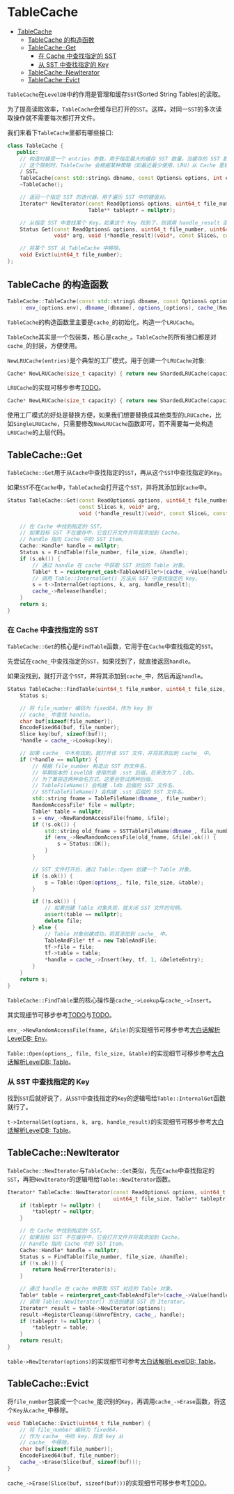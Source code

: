 # TableCache

- [TableCache](#tablecache)
  - [TableCache 的构造函数](#tablecache-的构造函数)
  - [TableCache::Get](#tablecacheget)
    - [在 Cache 中查找指定的 SST](#在-cache-中查找指定的-sst)
    - [从 SST 中查找指定的 Key](#从-sst-中查找指定的-key)
  - [TableCache::NewIterator](#tablecachenewiterator)
  - [TableCache::Evict](#tablecacheevict)

`TableCache`在`LevelDB`中的作用是管理和缓存`SST`(Sorted String Tables)的读取。

为了提高读取效率，`TableCache`会缓存已打开的`SST`。这样，对同一`SST`的多次读取操作就不需要每次都打开文件。

我们来看下`TableCache`里都有哪些接口:

```cpp
class TableCache {
   public:
    // 构造时接受一个 entries 参数，用于指定最大的缓存 SST 数量。当缓存的 SST 数量超过
    // 这个限制时，TableCache 会根据某种策略（如最近最少使用，LRU）从 Cache 里移除一些
    / SST。
    TableCache(const std::string& dbname, const Options& options, int entries);
    ~TableCache();

    // 返回一个指定 SST 的迭代器，用于遍历 SST 中的键值对。
    Iterator* NewIterator(const ReadOptions& options, uint64_t file_number, uint64_t file_size,
                          Table** tableptr = nullptr);

    // 从指定 SST 中查找某个 Key。如果这个 Key 找到了，则调用 handle_result 函数。
    Status Get(const ReadOptions& options, uint64_t file_number, uint64_t file_size, const Slice& k,
               void* arg, void (*handle_result)(void*, const Slice&, const Slice&));

    // 将某个 SST 从 TableCache 中移除。
    void Evict(uint64_t file_number);
};
```

## TableCache 的构造函数

```cpp
TableCache::TableCache(const std::string& dbname, const Options& options, int entries)
    : env_(options.env), dbname_(dbname), options_(options), cache_(NewLRUCache(entries)) {}
```

`TableCache`的构造函数里主要是`cache_`的初始化，构造一个`LRUCache`。

`TableCache`其实是一个包装类，核心是`cache_`。`TableCache`的所有接口都是对`cache_`的封装，方便使用。

`NewLRUCache(entries)`是个典型的工厂模式，用于创建一个`LRUCache`对象:

```cpp
Cache* NewLRUCache(size_t capacity) { return new ShardedLRUCache(capacity); }
```

`LRUCache`的实现可移步参考[TODO](TODO)。

```cpp
Cache* NewLRUCache(size_t capacity) { return new ShardedLRUCache(capacity); }
```

使用工厂模式的好处是替换方便，如果我们想要替换成其他类型的`LRUCache`，比如`SingleLRUCache`，只需要修改`NewLRUCache`函数即可，而不需要每一处构造`LRUCache`的上层代码。

## TableCache::Get

`TableCache::Get`用于从`Cache`中查找指定的`SST`，再从这个`SST`中查找指定的`Key`。

如果`SST`不在`Cache`中，`TableCache`会打开这个`SST`，并将其添加到`Cache`中。

```cpp
Status TableCache::Get(const ReadOptions& options, uint64_t file_number, uint64_t file_size,
                       const Slice& k, void* arg,
                       void (*handle_result)(void*, const Slice&, const Slice&)) {
    
    // 在 Cache 中找到指定的 SST。
    // 如果目标 SST 不在缓存中，它会打开文件并将其添加到 Cache。
    // handle 指向 Cache 中的 SST Item。
    Cache::Handle* handle = nullptr;
    Status s = FindTable(file_number, file_size, &handle);
    if (s.ok()) {
        // 通过 handle 在 cache 中获取 SST 对应的 Table 对象。
        Table* t = reinterpret_cast<TableAndFile*>(cache_->Value(handle))->table;
        // 调用 Table::InternalGet() 方法从 SST 中查找指定的 key。
        s = t->InternalGet(options, k, arg, handle_result);
        cache_->Release(handle);
    }
    return s;
}
```

### 在 Cache 中查找指定的 SST

`TableCache::Get`的核心是`FindTable`函数，它用于在`Cache`中查找指定的`SST`。

先尝试在`cache_`中查找指定的`SST`，如果找到了，就直接返回`handle`。

如果没找到，就打开这个`SST`，并将其添加到`cache_`中，然后再返`handle`。

```cpp
Status TableCache::FindTable(uint64_t file_number, uint64_t file_size, Cache::Handle** handle) {
    Status s;

    // 将 file_number 编码为 fixed64，作为 key 到
    // cache_ 中查找 handle。
    char buf[sizeof(file_number)];
    EncodeFixed64(buf, file_number);
    Slice key(buf, sizeof(buf));
    *handle = cache_->Lookup(key);

    // 如果 cache_ 中木有找到，就打开该 SST 文件，并将其添加到 cache_ 中。
    if (*handle == nullptr) {
        // 根据 file_number 构造出 SST 的文件名。
        // 早期版本的 LevelDB 使用的是 .sst 后缀，后来改为了 .ldb。
        // 为了兼容这两种命名方式，这里会尝试两种后缀。
        // TableFileName() 会构建 .ldb 后缀的 SST 文件名，
        // SSTTableFileName() 会构建 .sst 后缀的 SST 文件名。
        std::string fname = TableFileName(dbname_, file_number);
        RandomAccessFile* file = nullptr;
        Table* table = nullptr;
        s = env_->NewRandomAccessFile(fname, &file);
        if (!s.ok()) {
            std::string old_fname = SSTTableFileName(dbname_, file_number);
            if (env_->NewRandomAccessFile(old_fname, &file).ok()) {
                s = Status::OK();
            }
        }

        // SST 文件打开后，通过 Table::Open 创建一个 Table 对象。
        if (s.ok()) {
            s = Table::Open(options_, file, file_size, &table);
        }

        if (!s.ok()) {
            // 如果创建 Table 对象失败，就关闭 SST 文件的句柄。
            assert(table == nullptr);
            delete file;
        } else {
            // Table 对象创建成功，将其添加到 cache_ 中。
            TableAndFile* tf = new TableAndFile;
            tf->file = file;
            tf->table = table;
            *handle = cache_->Insert(key, tf, 1, &DeleteEntry);
        }
    }
    return s;
}
```
`TableCache::FindTable`里的核心操作是`cache_->Lookup`与`cache_->Insert`。

其实现细节可移步参考[TODO]()与[TODO]()。

`env_->NewRandomAccessFile(fname, &file)`的实现细节可移步参考[大白话解析LevelDB: Env](https://blog.csdn.net/sinat_38293503/article/details/135310073#PosixEnvNewRandomAccessFileconst_stdstring_filename_RandomAccessFile_result_552)。

`Table::Open(options_, file, file_size, &table)`的实现细节可移步参考[大白话解析LevelDB: Table](https://blog.csdn.net/sinat_38293503/article/details/136222084?csdn_share_tail=%7B%22type%22%3A%22blog%22%2C%22rType%22%3A%22article%22%2C%22rId%22%3A%22136222084%22%2C%22source%22%3A%22sinat_38293503%22%7D#TableOpen_29)。

### 从 SST 中查找指定的 Key

找到`SST`后就好说了，从`SST`中查找指定的`Key`的逻辑甩给`Table::InternalGet`函数就行了。

`t->InternalGet(options, k, arg, handle_result)`的实现细节可移步参考[大白话解析LevelDB: Table](https://blog.csdn.net/sinat_38293503/article/details/136222084?csdn_share_tail=%7B%22type%22%3A%22blog%22%2C%22rType%22%3A%22article%22%2C%22rId%22%3A%22136222084%22%2C%22source%22%3A%22sinat_38293503%22%7D#TableInternalGet_336)。

## TableCache::NewIterator

`TableCache::NewIterator`与`TableCache::Get`类似，先在`Cache`中查找指定的`SST`，再把`NewIterator`的逻辑甩给`Table::NewIterator`函数。

```cpp
Iterator* TableCache::NewIterator(const ReadOptions& options, uint64_t file_number,
                                  uint64_t file_size, Table** tableptr) {
    if (tableptr != nullptr) {
        *tableptr = nullptr;
    }

    // 在 Cache 中找到指定的 SST。
    // 如果目标 SST 不在缓存中，它会打开文件并将其添加到 Cache。
    // handle 指向 Cache 中的 SST Item。
    Cache::Handle* handle = nullptr;
    Status s = FindTable(file_number, file_size, &handle);
    if (!s.ok()) {
        return NewErrorIterator(s);
    }

    // 通过 handle 在 cache 中获取 SST 对应的 Table 对象。
    Table* table = reinterpret_cast<TableAndFile*>(cache_->Value(handle))->table;
    // 调用 Table::NewIterator() 方法创建该 SST 的 Iterator。
    Iterator* result = table->NewIterator(options);
    result->RegisterCleanup(&UnrefEntry, cache_, handle);
    if (tableptr != nullptr) {
        *tableptr = table;
    }
    return result;
}
```

`table->NewIterator(options)`的实现细节可参考[大白话解析LevelDB: Table](https://blog.csdn.net/sinat_38293503/article/details/136222084?csdn_share_tail=%7B%22type%22%3A%22blog%22%2C%22rType%22%3A%22article%22%2C%22rId%22%3A%22136222084%22%2C%22source%22%3A%22sinat_38293503%22%7D#TableNewIterator_280)。


## TableCache::Evict

将`file_number`包装成一个`cache_`能识别的`Key`，再调用`cache_->Erase`函数，将这个`Key`从`cache_`中移除。

```cpp
void TableCache::Evict(uint64_t file_number) {
    // 将 file_number 编码为 fixed64，
    // 作为 cache_ 中的 key，将该 key 从
    // cache_ 中移除。
    char buf[sizeof(file_number)];
    EncodeFixed64(buf, file_number);
    cache_->Erase(Slice(buf, sizeof(buf)));
}
```

`cache_->Erase(Slice(buf, sizeof(buf)))`的实现细节可移步参考[TODO]()。


